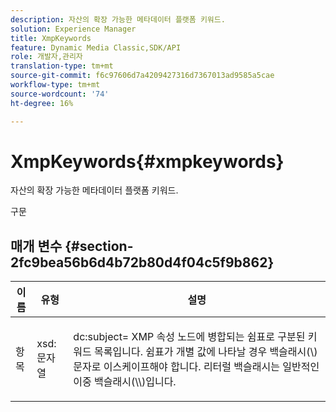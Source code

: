 ```yaml
---
description: 자산의 확장 가능한 메타데이터 플랫폼 키워드.
solution: Experience Manager
title: XmpKeywords
feature: Dynamic Media Classic,SDK/API
role: 개발자,관리자
translation-type: tm+mt
source-git-commit: f6c97606d7a4209427316d7367013ad9585a5cae
workflow-type: tm+mt
source-wordcount: '74'
ht-degree: 16%

---
```



# XmpKeywords{#xmpkeywords}

자산의 확장 가능한 메타데이터 플랫폼 키워드.

구문

## 매개 변수 {#section-2fc9bea56b6d4b72b80d4f04c5f9b862}

<table id="table_04100BB8ABD84EF68B0A7CE3AD946414"> 
 <thead> 
  <tr> 
   <th colname="col1" class="entry"> 이름 </th> 
   <th colname="col2" class="entry"> 유형 </th> 
   <th colname="col3" class="entry"> 설명 </th> 
  </tr> 
 </thead>
 <tbody> 
  <tr> 
   <td colname="col1"> <span class="codeph"> <span class="varname"> 항목</span> </span> </td> 
   <td colname="col2"> <span class="codeph"> xsd:문자열</span> </td> 
   <td colname="col3"> <p><span class="codeph"> dc:subject=</span> XMP 속성 노드에 병합되는 쉼표로 구분된 키워드 목록입니다. 쉼표가 개별 값에 나타날 경우 백슬래시(\) 문자로 이스케이프해야 합니다. 리터럴 백슬래시는 일반적인 이중 백슬래시(\\)입니다. </p> </td> 
  </tr> 
 </tbody> 
</table>


